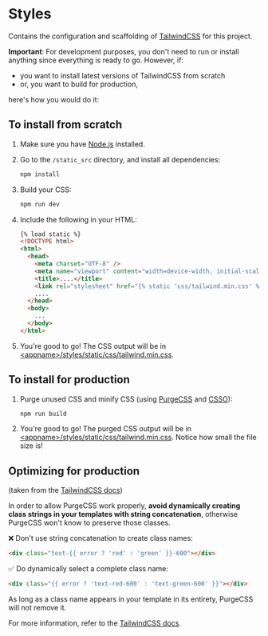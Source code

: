 # Styles

Contains the configuration and scaffolding of [TailwindCSS](https://tailwindcss.com/docs) for this project.

**Important**: For development purposes, you don't need to run or install anything since everything is ready to go. However, if:

- you want to install latest versions of TailwindCSS from scratch
- or, you want to build for production,

here's how you would do it:

## To install from scratch

1. Make sure you have [Node.js](https://nodejs.org/en/download/) installed.
2. Go to the `/static_src` directory, and install all dependencies:

   ```bash
   npm install
   ```

3. Build your CSS:

   ```bash
   npm run dev
   ```

4. Include the following in your HTML:

   ```html
   {% load static %}
   <!DOCTYPE html>
   <html>
     <head>
       <meta charset="UTF-8" />
       <meta name="viewport" content="width=device-width, initial-scale=1.0" />
       <title>....</title>
       <link rel="stylesheet" href="{% static 'css/tailwind.min.css' %}" />
       ....
     </head>
     <body>
       ...
     </body>
   </html>
   ```

5. You're good to go! The CSS output will be in [\<appname\>/styles/static/css/tailwind.min.css](./../static/css/tailwind.min.css).

## To install for production

1. Purge unused CSS and minify CSS (using [PurgeCSS](https://github.com/FullHuman/purgecss) and [CSSO](https://github.com/css/csso)):

   ```bash
   npm run build
   ```

2. You're good to go! The purged CSS output will be in [\<appname\>/styles/static/css/tailwind.min.css](./../static/css/tailwind.min.css). Notice how small the file size is!

## Optimizing for production

(taken from the [TailwindCSS docs](https://tailwindcss.com/docs/optimizing-for-production))

In order to allow PurgeCSS work properly, **avoid dynamically creating class strings in your templates with string concatenation**, otherwise PurgeCSS won't know to preserve those classes.

❌ Don't use string concatenation to create class names:

```html
<div class="text-{{ error ? 'red' : 'green' }}-600"></div>
```

✅ Do dynamically select a complete class name:

```html
<div class="{{ error ? 'text-red-600' : 'text-green-600' }}"></div>
```

As long as a class name appears in your template in its entirety, PurgeCSS will not remove it.

For more information, refer to the [TailwindCSS docs](https://tailwindcss.com/docs/optimizing-for-production).

